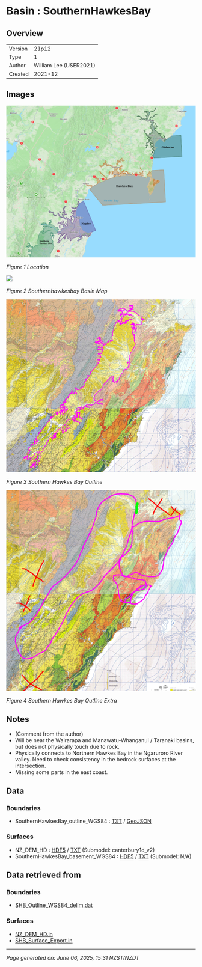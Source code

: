 # Basin : SouthernHawkesBay

## Overview
|         |                     |
|---------|---------------------|
| Version | 21p12           |
| Type    | 1        |
| Author  | William Lee (USER2021)            |
| Created | 2021-12           |


## Images
![](../images/maps/NI_mideast.png)

*Figure 1 Location*

![](../images/regional/SouthernHawkesBay_basin_map.png)

*Figure 2 Southernhawkesbay Basin Map*

![](../images/basins/southern_hawkes_bay_outline.png)

*Figure 3 Southern Hawkes Bay Outline*

![](../images/basins/southern_hawkes_bay_outline_extra.png)

*Figure 4 Southern Hawkes Bay Outline Extra*


## Notes
- (Comment from the author)
- Will be near the Wairarapa and Manawatu-Whanganui / Taranaki basins, but does not physically touch due to rock.
- Physically connects to Northern Hawkes Bay in the Ngaruroro River valley. Need to check consistency in the bedrock surfaces at the intersection.
- Missing some parts in the east coast.

## Data
### Boundaries
- SouthernHawkesBay_outline_WGS84 : [TXT](../../velocity_modelling/data/regional/SouthernHawkesBay/SouthernHawkesBay_outline_WGS84.txt) / [GeoJSON](../../velocity_modelling/data/regional/SouthernHawkesBay/SouthernHawkesBay_outline_WGS84.geojson)

### Surfaces
- NZ_DEM_HD : [HDF5](../../velocity_modelling/data/global/surface/NZ_DEM_HD.h5) / [TXT](../../velocity_modelling/data/global/surface/NZ_DEM_HD.in) (Submodel: canterbury1d_v2)
- SouthernHawkesBay_basement_WGS84 : [HDF5](../../velocity_modelling/data/regional/SouthernHawkesBay/SouthernHawkesBay_basement_WGS84.h5) / [TXT](../../velocity_modelling/data/regional/SouthernHawkesBay/SouthernHawkesBay_basement_WGS84.in) (Submodel: N/A)

## Data retrieved from
### Boundaries
- [SHB_Outline_WGS84_delim.dat](https://github.com/ucgmsim/Velocity-Model/tree/main/Data/Basins/Southern_Hawkes_Bay/v21p12/SHB_Outline_WGS84_delim.dat)

### Surfaces
- [NZ_DEM_HD.in](https://github.com/ucgmsim/Velocity-Model/tree/main/Data/DEM/NZ_DEM_HD.in)
- [SHB_Surface_Export.in](https://github.com/ucgmsim/Velocity-Model/tree/main/Data/Basins/Southern_Hawkes_Bay/v21p12/SHB_Surface_Export.in)

---
*Page generated on: June 06, 2025, 15:31 NZST/NZDT*
